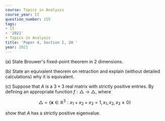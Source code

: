 ```yaml
---
course: Topics in Analysis
course_year: II
question_number: 155
tags:
- II
- '2021'
- Topics in Analysis
title: 'Paper 4, Section I, 2H '
year: 2021
---
```




(a) State Brouwer's fixed-point theorem in 2 dimensions.

(b) State an equivalent theorem on retraction and explain (without detailed calculations) why it is equivalent.

(c) Suppose that $A$ is a $3 \times 3$ real matrix with strictly positive entries. By defining an appropriate function $f: \triangle \rightarrow \triangle$, where

$$\triangle=\left\{\mathbf{x} \in \mathbb{R}^{3}: x_{1}+x_{2}+x_{3}=1, x_{1}, x_{2}, x_{3} \geqslant 0\right\}$$

show that $A$ has a strictly positive eigenvalue.